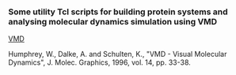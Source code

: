 ### Some utility Tcl scripts for building protein systems and analysing molecular dynamics simulation using VMD

<a href="https://www.ks.uiuc.edu/Research/vmd/">VMD</a>

Humphrey, W., Dalke, A. and Schulten, K., "VMD - Visual Molecular Dynamics", J. Molec. Graphics, 1996, vol. 14, pp. 33-38.

